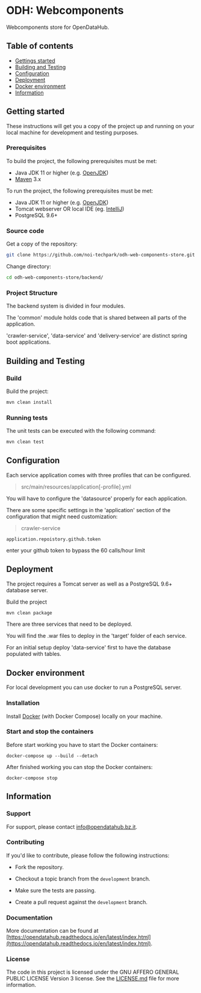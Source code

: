 # ODH: Webcomponents

Webcomponents store for OpenDataHub.

## Table of contents

- [Gettings started](#getting-started)
- [Building and Testing](#building-and-testing)
- [Configuration](#configuration)
- [Deployment](#deployment)
- [Docker environment](#docker-environment)
- [Information](#information)

## Getting started

These instructions will get you a copy of the project up and running
on your local machine for development and testing purposes.

### Prerequisites

To build the project, the following prerequisites must be met:

- Java JDK 11 or higher (e.g. [OpenJDK](https://openjdk.java.net/))
- [Maven](https://maven.apache.org/) 3.x

To run the project, the following prerequisites must be met:

- Java JDK 11 or higher (e.g. [OpenJDK](https://openjdk.java.net/))
- Tomcat webserver OR local IDE (eg. [IntelliJ](https://www.jetbrains.com/))
- PostgreSQL 9.6+

### Source code

Get a copy of the repository:

```bash
git clone https://github.com/noi-techpark/odh-web-components-store.git
```

Change directory:

```bash
cd odh-web-components-store/backend/
```

### Project Structure

The backend system is divided in four modules.

The 'common' module holds code that is shared between all parts of the application.

'crawler-service', 'data-service' and 'delivery-service' are distinct spring boot applications.

## Building and Testing

### Build

Build the project:

```bash
mvn clean install
```

### Running tests

The unit tests can be executed with the following command:

```bash
mvn clean test
```

## Configuration

Each service application comes with three profiles that can be configured.

> src/main/resources/application[-profile].yml 

You will have to configure the 'datasource' properly for each application.

There are some specific settings in the 'application' section of the configuration that might need customization:

> crawler-service 

```
application.repoistory.github.token
```
enter your github token to bypass the 60 calls/hour limit

## Deployment

The project requires a Tomcat server as well as a PostgreSQL 9.6+ database server.

Build the project

```bash
mvn clean package
```

There are three services that need to be deployed.

You will find the .war files to deploy in the 'target' folder of each service.

For an initial setup deploy 'data-service' first to have the database populated with tables.

## Docker environment

For local development you can use docker to run a PostgreSQL server.

### Installation

Install [Docker](https://docs.docker.com/install/) (with Docker Compose) locally on your machine.

### Start and stop the containers

Before start working you have to start the Docker containers:

```
docker-compose up --build --detach
```

After finished working you can stop the Docker containers:

```
docker-compose stop
```

## Information

### Support

For support, please contact [info@opendatahub.bz.it](mailto:info@opendatahub.bz.it).

### Contributing

If you'd like to contribute, please follow the following instructions:

- Fork the repository.

- Checkout a topic branch from the `development` branch.

- Make sure the tests are passing.

- Create a pull request against the `development` branch.

### Documentation

More documentation can be found at [https://opendatahub.readthedocs.io/en/latest/index.html](https://opendatahub.readthedocs.io/en/latest/index.html).

### License

The code in this project is licensed under the GNU AFFERO GENERAL PUBLIC LICENSE Version 3 license. See the [LICENSE.md](LICENSE.md) file for more information.
